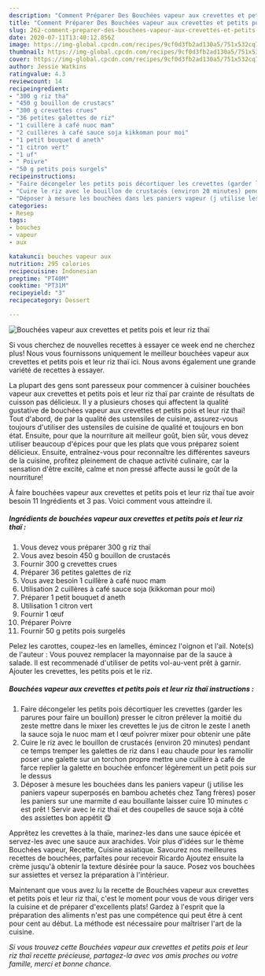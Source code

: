 ```yaml
---
description: "Comment Préparer Des Bouchées vapeur aux crevettes et petits pois et leur riz thaï"
title: "Comment Préparer Des Bouchées vapeur aux crevettes et petits pois et leur riz thaï"
slug: 262-comment-preparer-des-bouchees-vapeur-aux-crevettes-et-petits-pois-et-leur-riz-thai
date: 2020-07-11T13:40:12.856Z
image: https://img-global.cpcdn.com/recipes/9cf0d3fb2ad130a5/751x532cq70/bouchees-vapeur-aux-crevettes-et-petits-pois-et-leur-riz-thai-photo-principale-de-la-recette.jpg
thumbnail: https://img-global.cpcdn.com/recipes/9cf0d3fb2ad130a5/751x532cq70/bouchees-vapeur-aux-crevettes-et-petits-pois-et-leur-riz-thai-photo-principale-de-la-recette.jpg
cover: https://img-global.cpcdn.com/recipes/9cf0d3fb2ad130a5/751x532cq70/bouchees-vapeur-aux-crevettes-et-petits-pois-et-leur-riz-thai-photo-principale-de-la-recette.jpg
author: Jessie Watkins
ratingvalue: 4.3
reviewcount: 14
recipeingredient:
- "300 g riz tha"
- "450 g bouillon de crustacs"
- "300 g crevettes crues"
- "36 petites galettes de riz"
- "1 cuillère à café nuoc mam"
- "2 cuillères à café sauce soja kikkoman pour moi"
- "1 petit bouquet d aneth"
- "1 citron vert"
- "1 uf"
- " Poivre"
- "50 g petits pois surgels"
recipeinstructions:
- "Faire décongeler les petits pois décortiquer les crevettes (garder les parures pour faire un bouillon) presser le citron prélever la moitié du zeste mettre dans le mixer les crevettes le jus de citron le zeste l aneth la sauce soja le nuoc mam et l œuf poivrer mixer pour obtenir une pâte"
- "Cuire le riz avec le bouillon de crustacés (environ 20 minutes) pendant ce temps tremper les galettes de riz dans l eau chaude pour les ramollir poser une galette sur un torchon propre mettre une cuillère à café de farce replier la galette en bouchée enfoncer légèrement un petit pois sur le dessus"
- "Déposer à mesure les bouchées dans les paniers vapeur (j utilise les paniers vapeur superposés en bambou achetés chez Tang frères) poser les paniers sur une marmite d eau bouillante laisser cuire 10 minutes c est prêt ! Servir avec le riz thaï et des coupelles de sauce soja à côté des assiettes bon appétit 😋"
categories:
- Resep
tags:
- bouches
- vapeur
- aux

katakunci: bouches vapeur aux 
nutrition: 295 calories
recipecuisine: Indonesian
preptime: "PT40M"
cooktime: "PT31M"
recipeyield: "3"
recipecategory: Dessert

---
```



![Bouchées vapeur aux crevettes et petits pois et leur riz thaï](https://img-global.cpcdn.com/recipes/9cf0d3fb2ad130a5/751x532cq70/bouchees-vapeur-aux-crevettes-et-petits-pois-et-leur-riz-thai-photo-principale-de-la-recette.jpg)

Si vous cherchez de nouvelles recettes à essayer ce week end ne cherchez plus! Nous vous fournissons uniquement le meilleur bouchées vapeur aux crevettes et petits pois et leur riz thaï ici. Nous avons également une grande variété de recettes à essayer.

La plupart des gens sont paresseux pour commencer à cuisiner bouchées vapeur aux crevettes et petits pois et leur riz thaï par crainte de résultats de cuisson pas délicieux. Il y a plusieurs choses qui affectent la qualité gustative de bouchées vapeur aux crevettes et petits pois et leur riz thaï! Tout d'abord, de par la qualité des ustensiles de cuisine, assurez-vous toujours d'utiliser des ustensiles de cuisine de qualité et toujours en bon état. Ensuite, pour que la nourriture ait meilleur goût, bien sûr, vous devez utiliser beaucoup d'épices pour que les plats que vous préparez soient délicieux. Ensuite, entraînez-vous pour reconnaître les différentes saveurs de la cuisine, profitez pleinement de chaque activité culinaire, car la sensation d'être excité, calme et non pressé affecte aussi le goût de la nourriture!

<!--inarticleads1-->

À faire bouchées vapeur aux crevettes et petits pois et leur riz thaï tue avoir besoin 11 Ingrédients et 3 pas. Voici comment vous atteindre il.

##### Ingrédients de bouchées vapeur aux crevettes et petits pois et leur riz thaï :

1. Vous devez vous préparer 300 g riz thaï
1. Vous avez besoin 450 g bouillon de crustacés
1. Fournir 300 g crevettes crues
1. Préparer 36 petites galettes de riz
1. Vous avez besoin 1 cuillère à café nuoc mam
1. Utilisation 2 cuillères à café sauce soja (kikkoman pour moi)
1. Préparer 1 petit bouquet d aneth
1. Utilisation 1 citron vert
1. Fournir 1 œuf
1. Préparer  Poivre
1. Fournir 50 g petits pois surgelés


Pelez les carottes, coupez-les en lamelles, émincez l&#39;oignon et l&#39;ail. Note(s) de l&#39;auteur : Vous pouvez remplacer la mayonnaise par de la sauce à salade. Il est recommenadé d&#39;utiliser de petits vol-au-vent prêt à garnir. Ajouter les crevettes, les petits pois et le riz. 

<!--inarticleads2-->

##### Bouchées vapeur aux crevettes et petits pois et leur riz thaï instructions :

1. Faire décongeler les petits pois décortiquer les crevettes (garder les parures pour faire un bouillon) presser le citron prélever la moitié du zeste mettre dans le mixer les crevettes le jus de citron le zeste l aneth la sauce soja le nuoc mam et l œuf poivrer mixer pour obtenir une pâte
1. Cuire le riz avec le bouillon de crustacés (environ 20 minutes) pendant ce temps tremper les galettes de riz dans l eau chaude pour les ramollir poser une galette sur un torchon propre mettre une cuillère à café de farce replier la galette en bouchée enfoncer légèrement un petit pois sur le dessus
1. Déposer à mesure les bouchées dans les paniers vapeur (j utilise les paniers vapeur superposés en bambou achetés chez Tang frères) poser les paniers sur une marmite d eau bouillante laisser cuire 10 minutes c est prêt ! Servir avec le riz thaï et des coupelles de sauce soja à côté des assiettes bon appétit 😋


Apprêtez les crevettes à la thaïe, marinez-les dans une sauce épicée et servez-les avec une sauce aux arachides. Voir plus d&#39;idées sur le thème Bouchées vapeur, Recette, Cuisine asiatique. Savourez nos meilleures recettes de bouchées, parfaites pour recevoir Ricardo Ajoutez ensuite la crème jusqu&#39;à obtenir la texture désirée pour la sauce. Posez vos bouchées sur assiettes et versez la préparation à l&#39;intérieur. 

<!--inarticleads1-->

<p>
Maintenant que vous avez lu la recette de Bouchées vapeur aux crevettes et petits pois et leur riz thaï, c'est le moment pour vous de vous diriger vers la cuisine et de préparer d'excellents plats! Gardez à l'esprit que la préparation des aliments n'est pas une compétence qui peut être à cent pour cent au début. La méthode est nécessaire pour maîtriser l'art de la cuisine.
</p>

<p>
<i>Si vous trouvez cette Bouchées vapeur aux crevettes et petits pois et leur riz thaï recette précieuse, partagez-la avec vos amis proches ou votre famille, merci et bonne chance.</i>
</p>
